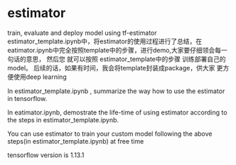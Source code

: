 # estimator
train, evaluate and deploy model using tf-estimator
estimator_template.ipynb中，将estimator的使用过程进行了总结，在eatimator.ipynb中完全按照template中的步骤，进行demo,大家要仔细领会每一句话的意思，
然后您 就可以按照 estimator_template中的步骤 训练部署自己的model。
后续的话，如果有时间，我会将template封装成package，供大家 更方便使用deep learning 

In estimator_template.ipynb , summarize the way how to use the estimator in tensorflow.

In eatimator.ipynb, demostrate the life-time of using estimator according to the steps in estimator_template.ipynb.

You can use estimator to train your custom model following the above steps(in estimator_template.ipynb) at free time

tensorflow version is 1.13.1
